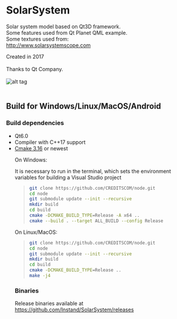 # SolarSystem
Solar system model based on Qt3D framework. <br />
Some features used from Qt Planet QML example. <br />
Some textures used from: <br />
http://www.solarsystemscope.com <br />

Created in 2017 <br />
<br />
Thanks to Qt Company. <br />
<br />
![alt tag](http://ipic.su/img/img7/fs/SolarSystemScreen.1562931855.jpg) <br />
<br />

<h2>Build for Windows/Linux/MacOS/Android</h2>
<h3>Build dependencies</h3>
<ul>
<li>Qt6.0</li>
<li>Compiler with C++17 support</li>
<li><a href="https://cmake.org/download/">Cmake 3.16</a> or newest</li>

On Windows:<br/>

It is necessary to run in the terminal, which sets the environment variables for building a Visual Studio project

>```sh
>git clone https://github.com/CREDITSCOM/node.git
>cd node
>git submodule update --init --recursive
>mkdir build
>cd build
>cmake -DCMAKE_BUILD_TYPE=Release -A x64 ..
>cmake --build . --target ALL_BUILD --config Release
On Linux/MacOS:<br/>
>```sh
>git clone https://github.com/CREDITSCOM/node.git
>cd node
>git submodule update --init --recursive
>mkdir build
>cd build
>cmake -DCMAKE_BUILD_TYPE=Release ..
>make -j4

<h3>Binaries</h3>

Release binaries available at https://github.com/Instand/SolarSystem/releases <br />
